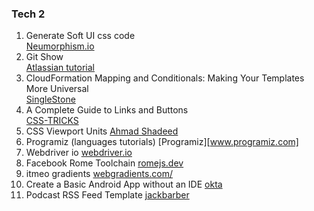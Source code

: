 ### Tech 2  
1. Generate Soft UI css code  
[Neumorphism.io](Neumorphism.io)  
2. Git Show  
[Atlassian tutorial][gitshow]
3. CloudFormation Mapping and Conditionals: Making Your Templates More Universal  
[SingleStone][cldf]
4. A Complete Guide to Links and Buttons  
[CSS-TRICKS][lnkbtn]
5. CSS Viewport Units
[Ahmad Shadeed][cssvp]
6. Programiz (languages tutorials)
[Programiz][www.programiz.com]
7. Webdriver io
[webdriver.io](webdriver.io)
8. Facebook Rome Toolchain
[romejs.dev](romejs.dev)
9. itmeo gradients
[webgradients.com/](https://webgradients.com/)
10. Create a Basic Android App without an IDE
[okta][okta1]
11. Podcast RSS Feed Template
[jackbarber][podcastrss]






[gitshow]:https://www.atlassian.com/git/tutorials/git-show
[cldf]:https://www.singlestoneconsulting.com/blog/cloudformation-mapping-and-conditionals-making-your-templates-more-universal/
[lnkbtn]:https://css-tricks.com/a-complete-guide-to-links-and-buttons/
[cssvp]:https://ishadeed.com/article/viewport-units/
[okta1]:https://developer.okta.com/blog/2018/08/10/basic-android-without-an-ide
[podcastrss]:https://jackbarber.co.uk/blog/2017-02-14-podcast-rss-feed-template
